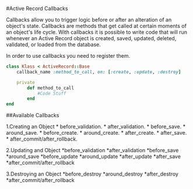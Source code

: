 #Active Record Callbacks

Callbacks allow you to trigger logic before or after an alteration of an object's state.
Callbacks are methods that get called at certain moments of an object's life cycle. With callbacks it is possible to write code that will run whenever an Active Record object is created, saved, updated, deleted, validated, or loaded from the database.

In order to use callbacks you need to register them.
```Ruby
class Klass < ActiveRecord::Base
	callback_name :method_to_call, on: [:create, :update, :destroy]

	private
		def	method_to_call
			#Code Stuff
		end
end
```
##Available Callbacks


1.Creating an Object
	* before_validation.
	* after_validation.
	* before_save.
	* around_save.
	* before_create.
	* around_create.
	* after_create.
	* after_save.
	* after_commit/after_rollback.

2.Updating and Object
	*before_validation
	*after_validation
	*before_save
	*around_save
	*before_update
	*around_update
	*after_update
	*after_save
	*after_commit/after_rollback

3.Destroying an Object
	*before_destroy
	*around_destroy
	*after_destroy
	*after_commit/after_rollback


